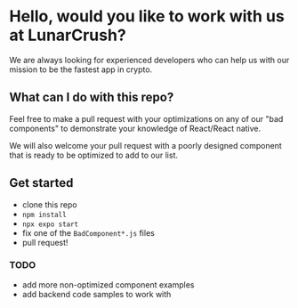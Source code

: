 # Hello, would you like to work with us at LunarCrush?

We are always looking for experienced developers who can help us with our mission to be the fastest app in crypto.

## What can I do with this repo?

Feel free to make a pull request with your optimizations on any of our "bad components" to demonstrate your knowledge of React/React native.

We will also welcome your pull request with a poorly designed component that is ready to be optimized to add to our list.

## Get started

- clone this repo
- `npm install`
- `npx expo start`
- fix one of the `BadComponent*.js` files
- pull request!

### TODO

- add more non-optimized component examples
- add backend code samples to work with

